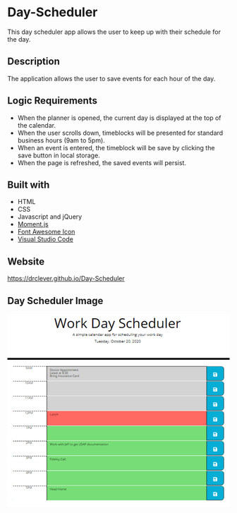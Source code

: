 # Day-Scheduler

This day scheduler app allows the user to keep up with their schedule for the day.

## Description
The application allows the user to save events for each hour of the day.  

## Logic Requirements
* When the planner is opened, the current day is displayed at the top of the calendar.
* When the user scrolls down, timeblocks will be presented for standard business hours (9am to 5pm).
* When an event is entered, the timeblock will be save by clicking the save button in local storage.
* When the page is refreshed, the saved events will persist.

## Built with
* HTML
* CSS
* Javascript and jQuery
* [Moment.js](momentjs.com/)
* [Font Awesome Icon](fontawesome.com)
* [Visual Studio Code](code.visualstudio.com)



## Website
https://drclever.github.io/Day-Scheduler


## Day Scheduler Image
![Day Scheduler Image](./Day-Scheduler.PNG)
